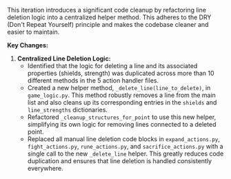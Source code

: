 This iteration introduces a significant code cleanup by refactoring line deletion logic into a centralized helper method. This adheres to the DRY (Don't Repeat Yourself) principle and makes the codebase cleaner and easier to maintain.

**Key Changes:**

1.  **Centralized Line Deletion Logic:**
    *   Identified that the logic for deleting a line and its associated properties (shields, strength) was duplicated across more than 10 different methods in the 5 action handler files.
    *   Created a new helper method, `_delete_line(line_to_delete)`, in `game_logic.py`. This method robustly removes a line from the main list and also cleans up its corresponding entries in the `shields` and `line_strengths` dictionaries.
    *   Refactored `_cleanup_structures_for_point` to use this new helper, simplifying its own logic for removing lines connected to a deleted point.
    *   Replaced all manual line deletion code blocks in `expand_actions.py`, `fight_actions.py`, `rune_actions.py`, and `sacrifice_actions.py` with a single call to the new `_delete_line` helper. This greatly reduces code duplication and ensures that line deletion is handled consistently everywhere.